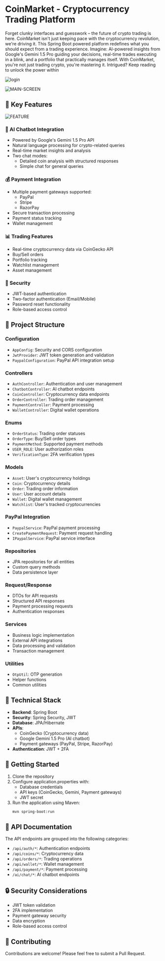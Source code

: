 # CoinMarket - Cryptocurrency Trading Platform

Forget clunky interfaces and guesswork – the future of crypto trading is here. CoinMarket isn't just keeping pace with the cryptocurrency revolution, we're driving it. This Spring Boot powered platform redefines what you should expect from a trading experience.  Imagine:  AI-powered insights from Google's Gemini 1.5 Pro guiding your decisions, real-time trades executing in a blink, and a portfolio that practically manages itself.  With CoinMarket, you're not just trading crypto, you're mastering it.  Intrigued? Keep reading to unlock the power within

![login](https://i.imgur.com/5KkHMUZ.gif)

![MAIN-SCREEN](https://i.imgur.com/jg3wpGU.png)

## 🌟 Key Features

![FEATURE](https://i.imgur.com/2PT8Puf.png)

### 🤖 AI Chatbot Integration
- Powered by Google's Gemini 1.5 Pro API
- Natural language processing for crypto-related queries
- Real-time market insights and analysis
- Two chat modes:
  - Detailed coin analysis with structured responses
  - Simple chat for general queries

### 💰 Payment Integration
- Multiple payment gateways supported:
  - PayPal
  - Stripe
  - RazorPay
- Secure transaction processing
- Payment status tracking
- Wallet management

### 📊 Trading Features
- Real-time cryptocurrency data via CoinGecko API
- Buy/Sell orders
- Portfolio tracking
- Watchlist management
- Asset management

### 🔐 Security
- JWT-based authentication
- Two-factor authentication (Email/Mobile)
- Password reset functionality
- Role-based access control

## 📁 Project Structure

### Configuration 
- `AppConfig`: Security and CORS configuration
- `JwtProvider`: JWT token generation and validation
- `PaypalConfiguration`: PayPal API integration setup

### Controllers
- `AuthController`: Authentication and user management
- `ChatbotController`: AI chatbot endpoints
- `CoinController`: Cryptocurrency data endpoints
- `OrderController`: Trading order management
- `PaymentController`: Payment processing
- `WalletController`: Digital wallet operations

### Enums
- `OrderStatus`: Trading order statuses
- `OrderType`: Buy/Sell order types
- `PaymentMethod`: Supported payment methods
- `USER_ROLE`: User authorization roles
- `VerificationType`: 2FA verification types

### Models 
- `Asset`: User's cryptocurrency holdings
- `Coin`: Cryptocurrency details
- `Order`: Trading order information
- `User`: User account details
- `Wallet`: Digital wallet management
- `Watchlist`: User's tracked cryptocurrencies

### PayPal Integration 
- `PaypalService`: PayPal payment processing
- `CreatePaymentRequest`: Payment request handling
- `IPaypalService`: PayPal service interface

### Repositories 
- JPA repositories for all entities
- Custom query methods
- Data persistence layer

### Request/Response 
- DTOs for API requests
- Structured API responses
- Payment processing requests
- Authentication responses

### Services 
- Business logic implementation
- External API integrations
- Data processing and validation
- Transaction management

### Utilities 
- `OtpUtil`: OTP generation
- Helper functions
- Common utilities

## 🔧 Technical Stack

- **Backend**: Spring Boot
- **Security**: Spring Security, JWT
- **Database**: JPA/Hibernate
- **APIs**: 
  - CoinGecko (Cryptocurrency data)
  - Google Gemini 1.5 Pro (AI chatbot)
  - Payment gateways (PayPal, Stripe, RazorPay)
- **Authentication**: JWT + 2FA

## 🚀 Getting Started

1. Clone the repository
2. Configure application.properties with:
   - Database credentials
   - API keys (CoinGecko, Gemini, Payment gateways)
   - JWT secret
3. Run the application using Maven:
   ```bash
   mvn spring-boot:run
   ```

## 📝 API Documentation

The API endpoints are grouped into the following categories:

- `/api/auth/*`: Authentication endpoints
- `/api/coins/*`: Cryptocurrency data
- `/api/orders/*`: Trading operations
- `/api/wallet/*`: Wallet management
- `/api/payment/*`: Payment processing
- `/ai/chat/*`: AI chatbot endpoints

## 🔒 Security Considerations

- JWT token validation
- 2FA implementation
- Payment gateway security
- Data encryption
- Role-based access control

## 🤝 Contributing

Contributions are welcome! Please feel free to submit a Pull Request.
